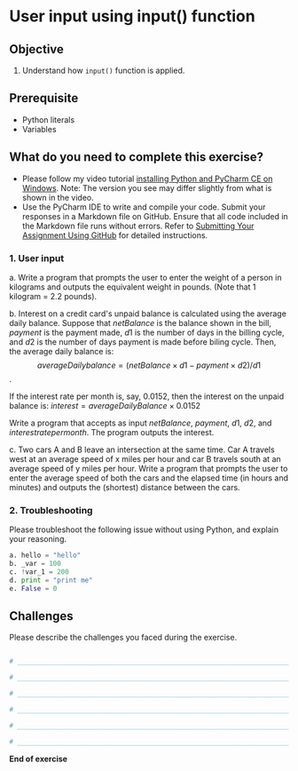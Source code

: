 # User input using input() function

## Objective

1. Understand how ```input()``` function is applied.

## Prerequisite

- Python literals
- Variables

## What do you need to complete this exercise?

- Please follow my video tutorial [installing Python and PyCharm CE on Windows](https://youtu.be/nFN0JW43GKY). Note: The version you see may differ slightly from what is shown in the video.
- Use the PyCharm IDE to write and compile your code. Submit your responses in a Markdown file on GitHub. Ensure that all code included in the Markdown file runs without errors. Refer to [Submitting Your Assignment Using GitHub](https://sdccd-edu.zoom.us/rec/share/F4rK6ZABMXlRn4aGlZ9P005e-iRKwq8rr9KuawDoJ77TdkybKU2tpf4l4QSe113g.ut4jpVaqaPY0oI7b?startTime=1725121532000) for detailed instructions.


### 1. User input
a. Write a program that prompts the user to enter the weight of a person in kilograms and outputs the equivalent weight in pounds. (Note that 1 kilogram = 2.2 pounds).

b. Interest on a credit card's unpaid balance is calculated using the average daily balance. Suppose that $netBalance$ is the balance shown in the bill, $payment$ is the payment made, $d1$ is the number of days in the billing cycle, and $d2$ is the number of days payment is made before biling cycle. Then, the average daily balance is: $$averageDailybalance = (netBalance \times d1 - payment \times d2)/d1$$.

If the interest rate per month is, say, 0.0152, then the interest on the unpaid balance is: $interest = averageDailyBalance \times 0.0152$

Write a program that accepts as input $netBalance$, $payment$, $d1$, $d2$, and $interest rate per month$. The program outputs the interest.

c. Two cars A and B leave an intersection at the same time. Car A travels west at an average speed of x miles per hour and car B travels south at an average speed of y miles per hour. Write a program that prompts the user to enter the average speed of both the cars and the elapsed time (in hours and minutes) and outputs the (shortest) distance between the cars.

### 2. Troubleshooting

Please troubleshoot the following issue without using Python, and explain your reasoning.

```python
a. hello = "hello"
b. _var = 100
c. !var_1 = 200
d. print = "print me"
e. False = 0
```

## Challenges

Please describe the challenges you faced during the exercise.

```python

# _________________________________________________________________________________________________

# _________________________________________________________________________________________________

# _________________________________________________________________________________________________

# _________________________________________________________________________________________________

# _________________________________________________________________________________________________

# _________________________________________________________________________________________________

```

**End of exercise**



